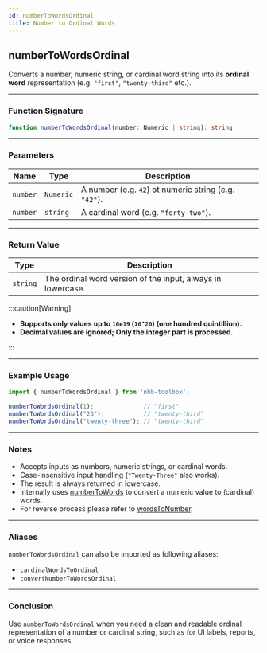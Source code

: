 ```yaml
---
id: numberToWordsOrdinal
title: Number to Ordinal Words
---
```


## numberToWordsOrdinal

Converts a number, numeric string, or cardinal word string into its **ordinal word** representation (e.g. `"first"`, `"twenty-third"` etc.).

---

### Function Signature

```ts
function numberToWordsOrdinal(number: Numeric | string): string
```

---

### Parameters

| Name     | Type       | Description                                           |
| -------- | ---------- | ----------------------------------------------------- |
| `number` | `Numeric`  | A number (e.g. `42`) ot numeric string (e.g. `"42"`). |
| `number` | `string`   | A cardinal word (e.g. `"forty-two"`).                 |

---

### Return Value

| Type     | Description                                                     |
| -------- | --------------------------------------------------------------- |
| `string` | The ordinal word version of the input, always in lowercase.     |

:::caution[Warning]

- **Supports only values up to `10e19` (`10^20`) (one hundred quintillion).**
- **Decimal values are **ignored**; Only the integer part is processed.**

:::

---

### Example Usage

```ts
import { numberToWordsOrdinal } from 'nhb-toolbox';

numberToWordsOrdinal(1);              // "first"
numberToWordsOrdinal("23");           // "twenty-third"
numberToWordsOrdinal("twenty-three"); // "twenty-third"
```

---

### Notes

- Accepts inputs as numbers, numeric strings, or cardinal words.
- Case-insensitive input handling (`"Twenty-Three"` also works).
- The result is always returned in lowercase.
- Internally uses [numberToWords](numberToWords) to convert a numeric value to (cardinal) words.
- For reverse process please refer to [wordsToNumber](wordsToNumber).

---

### Aliases

`numberToWordsOrdinal` can also be imported as following aliases:

- `cardinalWordsToOrdinal`
- `convertNumberToWordsOrdinal`

---

### Conclusion

Use `numberToWordsOrdinal` when you need a clean and readable ordinal representation of a number or cardinal string, such as for UI labels, reports, or voice responses.

